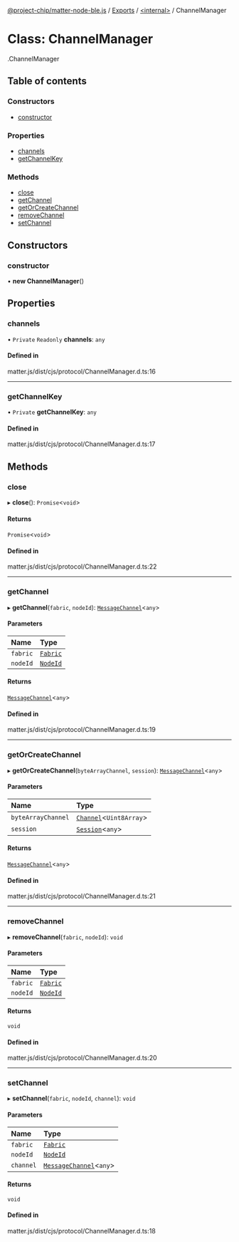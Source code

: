 [@project-chip/matter-node-ble.js](../README.md) / [Exports](../modules.md) / [<internal\>](../modules/internal_.md) / ChannelManager

# Class: ChannelManager

[<internal>](../modules/internal_.md).ChannelManager

## Table of contents

### Constructors

- [constructor](internal_.ChannelManager.md#constructor)

### Properties

- [channels](internal_.ChannelManager.md#channels)
- [getChannelKey](internal_.ChannelManager.md#getchannelkey)

### Methods

- [close](internal_.ChannelManager.md#close)
- [getChannel](internal_.ChannelManager.md#getchannel)
- [getOrCreateChannel](internal_.ChannelManager.md#getorcreatechannel)
- [removeChannel](internal_.ChannelManager.md#removechannel)
- [setChannel](internal_.ChannelManager.md#setchannel)

## Constructors

### constructor

• **new ChannelManager**()

## Properties

### channels

• `Private` `Readonly` **channels**: `any`

#### Defined in

matter.js/dist/cjs/protocol/ChannelManager.d.ts:16

___

### getChannelKey

• `Private` **getChannelKey**: `any`

#### Defined in

matter.js/dist/cjs/protocol/ChannelManager.d.ts:17

## Methods

### close

▸ **close**(): `Promise`<`void`\>

#### Returns

`Promise`<`void`\>

#### Defined in

matter.js/dist/cjs/protocol/ChannelManager.d.ts:22

___

### getChannel

▸ **getChannel**(`fabric`, `nodeId`): [`MessageChannel`](internal_.MessageChannel.md)<`any`\>

#### Parameters

| Name | Type |
| :------ | :------ |
| `fabric` | [`Fabric`](internal_.Fabric.md) |
| `nodeId` | [`NodeId`](../modules/internal_.md#nodeid) |

#### Returns

[`MessageChannel`](internal_.MessageChannel.md)<`any`\>

#### Defined in

matter.js/dist/cjs/protocol/ChannelManager.d.ts:19

___

### getOrCreateChannel

▸ **getOrCreateChannel**(`byteArrayChannel`, `session`): [`MessageChannel`](internal_.MessageChannel.md)<`any`\>

#### Parameters

| Name | Type |
| :------ | :------ |
| `byteArrayChannel` | [`Channel`](../interfaces/internal_.Channel.md)<`Uint8Array`\> |
| `session` | [`Session`](../interfaces/internal_.Session.md)<`any`\> |

#### Returns

[`MessageChannel`](internal_.MessageChannel.md)<`any`\>

#### Defined in

matter.js/dist/cjs/protocol/ChannelManager.d.ts:21

___

### removeChannel

▸ **removeChannel**(`fabric`, `nodeId`): `void`

#### Parameters

| Name | Type |
| :------ | :------ |
| `fabric` | [`Fabric`](internal_.Fabric.md) |
| `nodeId` | [`NodeId`](../modules/internal_.md#nodeid) |

#### Returns

`void`

#### Defined in

matter.js/dist/cjs/protocol/ChannelManager.d.ts:20

___

### setChannel

▸ **setChannel**(`fabric`, `nodeId`, `channel`): `void`

#### Parameters

| Name | Type |
| :------ | :------ |
| `fabric` | [`Fabric`](internal_.Fabric.md) |
| `nodeId` | [`NodeId`](../modules/internal_.md#nodeid) |
| `channel` | [`MessageChannel`](internal_.MessageChannel.md)<`any`\> |

#### Returns

`void`

#### Defined in

matter.js/dist/cjs/protocol/ChannelManager.d.ts:18
